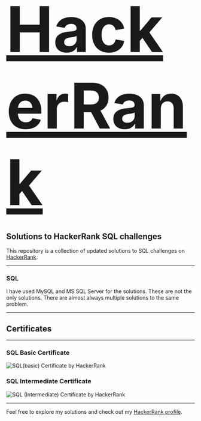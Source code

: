 # <span style="font-size: 6em; font-weight: bold;">[HackerRank](https://www.hackerrank.com/profile/aalmehedihasan)</span>

## Solutions to HackerRank SQL challenges

This repository is a collection of updated solutions to SQL challenges on [HackerRank](https://www.hackerrank.com/domains/sql).

---

### SQL
I have used MySQL and MS SQL Server for the solutions. These are not the only solutions. There are almost always multiple solutions to the same problem.

---

## Certificates
---

### SQL Basic Certificate
![SQL(basic) Certificate by HackerRank](https://github.com/user-attachments/assets/eb369c28-66d2-4bba-9a23-445423154ccf)

### SQL Intermediate Certificate
![SQL (Intermediate) Certificate by HackerRank](https://github.com/user-attachments/assets/b8ee4c8f-00b1-457a-8392-43185b07da92)

---

Feel free to explore my solutions and check out my [HackerRank profile](https://www.hackerrank.com/profile/aalmehedihasan).
